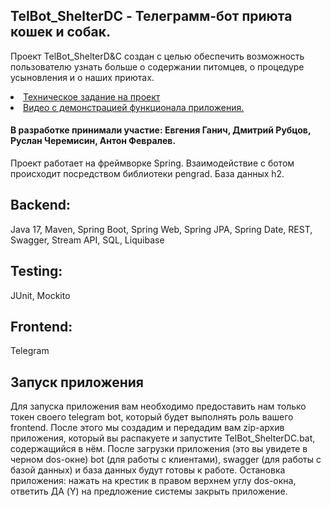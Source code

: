 <h2>TelBot_ShelterDC - Телеграмм-бот приюта кошек и собак.</h2>
  
Проект TelBot_ShelterD&amp;C создан с целью обеспечить возможность пользователю узнать больше о содержании питомцев, о процедуре усыновления и о наших приютах. 

<li><a href="https://skyengpublic.notion.site/47bcac1b049f4af6b351e2ab5d05afb4">Техническое задание на проект</a></li>
<li><a href="">Видео с демонстрацией функционала приложения.</a></li>
<h4>В разработке принимали участие: Евгения Ганич, Дмитрий Рубцов, Руслан Черемисин, Антон Февралев.</h4>

Проект работает на фреймворке Spring. Взаимодействие с ботом происходит посредством библиотеки pengrad. База данных h2.

<h2>Backend:</h2>
    Java 17, Maven, Spring Boot, Spring Web, Spring JPA, Spring Date, REST, Swagger, Stream API, SQL, Liquibase
 <h2>Testing:</h2>
    JUnit, Mockito 
<h2>Frontend:</h2>
    Telegram
 <h2>Запуск приложения</h2>
    Для запуска приложения вам необходимо предоставить нам только токен своего telegram bot, который будет выполнять роль вашего frontend.
    После этого мы создадим и передадим вам zip-архив приложения, который вы распакуете и запустите TelBot_ShelterDC.bat, содержащийся в нём. 
    После загрузки приложения (это вы увидете в черном dos-окне) bot (для работы с клиентами), swagger (для работы с базой данных) и база данных будут готовы к работе.
    Остановка приложения: нажать на крестик в правом верхнем углу dos-окна, ответить ДА (Y) на предложение системы закрыть приложение.
   
